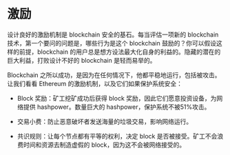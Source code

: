 # 激励

设计良好的激励机制是 blockchain 安全的基石。每当评估一项新的 blockchain 技术，第一个要问的问题是，哪些行为是这个 blockchain 鼓励的？你可以假设这样的前提，blockchain 的用户总是想方设法最大化自身的利益的。隐藏的潜在的巨大利益，打败设计不好的 blockchain 是轻而易举的。

Blockchain 之所以成功，是因为在任何情况下，他都平稳地运行，包括被攻击。让我们看看 Ethereum 的激励机制，以及它们如果保护系统安全：

- Block 奖励：矿工挖矿成功后获得 block 奖励，因此它们愿意投资设备，为网络提供 hashpower。数量巨大的 hashpower，保护系统不被51%攻击。

- 交易小费：防止恶意破坏者发送海量的垃圾交易，影响网络运行。
- 共识规则：让每个节点都有平等的权利，决定 block 是否被接受。矿工不会浪费时间和资源去制造虚假的 block，因为这不会被网络接受的。
